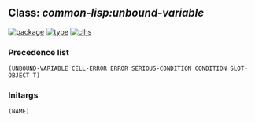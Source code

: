 ## Class: ***common-lisp:unbound-variable***
[![package](https://img.shields.io/badge/Package-COMMON--LISP-5f9ea0.svg?style=social&colorA=999999)](../) [![type](https://img.shields.io/badge/Type-Class-5f9ea0.svg?style=social&colorA=999999)](../#class) [![clhs](https://img.shields.io/badge/CLHS-UNBOUND--VARIABLE-5f9ea0.svg?style=social&colorA=999999)](http://www.lispworks.com/documentation/HyperSpec/Body/e_unbo_1.htm) 
### Precedence list
```
(UNBOUND-VARIABLE CELL-ERROR ERROR SERIOUS-CONDITION CONDITION SLOT-OBJECT T)
```
### Initargs
```
(NAME)
```
